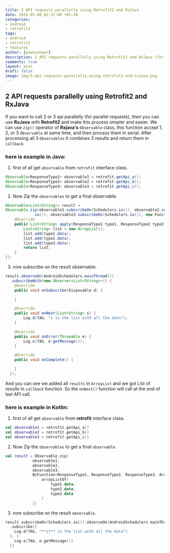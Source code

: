```yaml
---
title: 2 API requests parallelly using Retrofit2 and RxJava
date: 2018-05-08 02:37:00 +05:30
categories:
- android
- retrofit2
tags:
- android
- retrofit2
- featured
author: [pawneshwer]
description: 2 API requests parallelly using Retrofit2 and RxJava (for parallel requests), 2nd api call will depend on result of 1st api call, pass parameters to 2nd api from
comments: true
layout: post
draft: false
image: img/2-api-requests-parallelly-using-retrofit2-and-rxjava.png
---
```


## 2 API requests parallelly using Retrofit2 and RxJava

If you want to call 2 or 3 api parallelly (for parallel requests), then you can use **RxJava** with **Retrofit2** and make this process simpler and easier.
We can use `zip()` operator of **Rxjava's** `Observable` class, this function accept 1, 2, or 3 `Observable` at same time, and then process them in serial. After processing all 3 `Observables` it combines 3 results and return them in `callback`.

### here is example in Java:

1. first of all get `observable` from `retrofit` interface class.

```java
Observable<ResponseType1> observable1 = retrofit.getApi_a();
Observable<ResponseType2> observable2 = retrofit.getApi_b();
Observable<ResponseType3> observable3 = retrofit.getApi_c();
```

2. Now Zip the `observables` to get a final observable.

```java
Observable<List<String>> result = 
Observable.zip(observable1.subscribeOn(Schedulers.io()), observable2.subscribeOn(Schedulers
            .io()), observable3.subscribeOn(Schedulers.io()), new Function3<ResponseType1, ResponseType2, ResponseType3, List<String>>() {
    @Override
    public List<String> apply(ResponseType1 type1, ResponseType2 type2, ResponseType3 type3) {
        List<String> list = new ArrayList();
        list.add(type1.data);
        list.add(type2.data);
        list.add(type3.data);
        return list;
    }
});
```

3. now subscribe on the result observable.

```java
result.observeOn(AndroidSchedulers.mainThread())
  .subscribeWith(new Observer<List<String>>() {
    @Override
    public void onSubscribe(Disposable d) {

    }

    @Override
    public void onNext(List<String> s) {
        Log.d(TAG, "s is the list with all the data");
    }

    @Override
    public void onError(Throwable e) {
        Log.e(TAG, e.getMessage());
    }

    @Override
    public void onComplete() {

    }
  });
```

And you can see we added all `results` in `ArrayList` and we got List of results in `callback` function. So the `onNext()` function will call at the end of last API call.

### here is example in Kotlin:

1. first of all get `observable` from **retrofit** interface class.

```kotlin
val observable1 = retrofit.getApi_a()
val observable2 = retrofit.getApi_b()
val observable3 = retrofit.getApi_c()
```

2. Now Zip the `observables` to get a final `observable`

```kotlin
val result = Observable.zip(
            observable1,
            observable2,
            observable3,
            BiFunction<ResponseType1, ResponseType2, ResponseType3, ArrayList<AddResponse>> { type1, type2, type3 ->
                arrayListOf(
                    type1.data,
                    type2.data,
                    type3.data
                )
            })
```

3. now subscribe on the result `observable`.

```kotlin
result.subscribeOn(Schedulers.io()).observeOn(AndroidSchedulers.mainThread())
  .subscribe({
    Log.d(TAG, "**it** is the list with all the data")
  }, {
    Log.e(TAG, e.getMessage())
  })
```